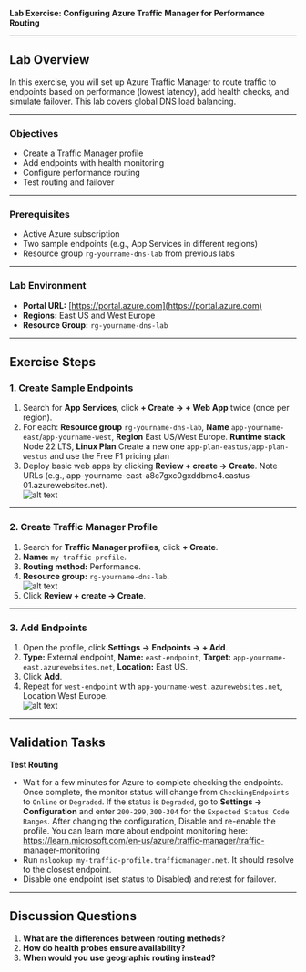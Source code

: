 **Lab Exercise: Configuring Azure Traffic Manager for Performance Routing**

---

## Lab Overview

In this exercise, you will set up Azure Traffic Manager to route traffic to endpoints based on performance (lowest latency), add health checks, and simulate failover. This lab covers global DNS load balancing.

---

### Objectives

* Create a Traffic Manager profile
* Add endpoints with health monitoring
* Configure performance routing
* Test routing and failover

---

### Prerequisites

* Active Azure subscription
* Two sample endpoints (e.g., App Services in different regions)
* Resource group `rg-yourname-dns-lab` from previous labs

---

### Lab Environment

* **Portal URL:** [https://portal.azure.com](https://portal.azure.com)
* **Regions:** East US and West Europe
* **Resource Group:** `rg-yourname-dns-lab`

---

## Exercise Steps

### 1. **Create Sample Endpoints**

1. Search for **App Services**, click **+ Create -> + Web App** twice (once per region).
2. For each: **Resource group** `rg-yourname-dns-lab`, **Name** `app-yourname-east`/`app-yourname-west`, **Region** East US/West Europe. **Runtime stack** Node 22 LTS, **Linux Plan** Create a new one `app-plan-eastus/app-plan-westus` and use the Free F1 pricing plan
3. Deploy basic web apps by clicking **Review + create → Create**. Note URLs (e.g., app-yourname-east-a8c7gxc0gxddbmc4.eastus-01.azurewebsites.net).  
   ![alt text](image.png)

---

### 2. **Create Traffic Manager Profile**

1. Search for **Traffic Manager profiles**, click **+ Create**.
2. **Name:** `my-traffic-profile`.
3. **Routing method:** Performance.
4. **Resource group:** `rg-yourname-dns-lab`.  
   ![alt text](image-1.png)
5. Click **Review + create → Create**.

---

### 3. **Add Endpoints**

1. Open the profile, click **Settings → Endpoints → + Add**.
2. **Type:** External endpoint, **Name:** `east-endpoint`, **Target:** `app-yourname-east.azurewebsites.net`, **Location:** East US.
3. Click **Add**.
4. Repeat for `west-endpoint` with `app-yourname-west.azurewebsites.net`, Location West Europe.  
   ![alt text](image-2.png)

---

## Validation Tasks

**Test Routing**

   * Wait for a few minutes for Azure to complete checking the endpoints. Once complete, the monitor status will change from `CheckingEndpoints` to `Online` or `Degraded`. If the status is `Degraded`, go to **Settings -> Configuration** and enter `200-299,300-304` for the `Expected Status Code Ranges`. After changing the configuration, Disable and re-enable the profile. You can learn more about endpoint monitoring here: https://learn.microsoft.com/en-us/azure/traffic-manager/traffic-manager-monitoring
   * Run `nslookup my-traffic-profile.trafficmanager.net`. It should resolve to the closest endpoint.
   * Disable one endpoint (set status to Disabled) and retest for failover.  

---

## Discussion Questions

1. **What are the differences between routing methods?**
2. **How do health probes ensure availability?**
3. **When would you use geographic routing instead?**



